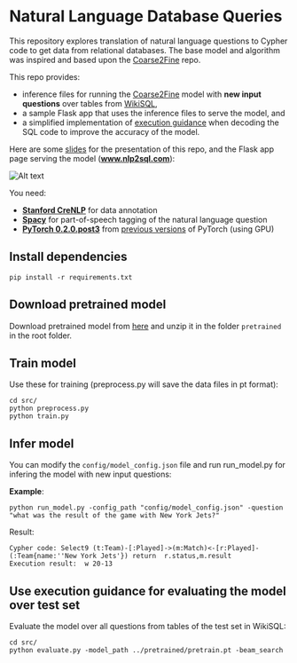 # Natural Language Database Queries
This repository explores translation of natural language questions to Cypher code to get data from relational databases. The base model and algorithm was inspired and based upon the [Coarse2Fine](https://github.com/donglixp/coarse2fine) repo. 

This repo provides: 
- inference files for running the [Coarse2Fine](https://github.com/donglixp/coarse2fine) model with **new input questions** over tables from [WikiSQL](https://github.com/salesforce/WikiSQL),
- a sample Flask app that uses the inference files to serve the model, and 
- a simplified implementation of [execution guidance](https://arxiv.org/abs/1807.03100) when decoding the SQL code to improve the accuracy of the model. 

Here are some [slides](https://drive.google.com/open?id=10j0kv4BkVQe18fimvAgdgiU6gJe9bsMmYzCPx8Zq_ZI) for the presentation of this repo, and the Flask app page serving the model (**www.nlp2sql.com**): 

![Alt text](/flaskapp/static/app_page.png?raw=true "Flask app page")

You need:
- **[Stanford CreNLP](https://github.com/stanfordnlp/python-stanford-corenlp)** for data annotation 
- **[Spacy](https://spacy.io/usage/linguistic-features#pos-tagging)** for part-of-speech tagging of the natural language question
- **[PyTorch 0.2.0.post3](http://download.pytorch.org/whl/cu80/torch-0.2.0.post3-cp36-cp36m-manylinux1_x86_64.whl)** from [previous versions](https://pytorch.org/get-started/previous-versions/) of PyTorch (using GPU)

## Install dependencies
```
pip install -r requirements.txt
```
## Download pretrained model
Download pretrained model from [here](https://drive.google.com/file/d/18oMNo4yC01gwMjHcfmE-_G5qE7X5SLYt/view?usp=sharing) and unzip it in the folder ```pretrained``` in the root folder. 

## Train model
Use these for training (preprocess.py will save the data files in pt format):
```
cd src/
python preprocess.py
python train.py
```

## Infer model 
You can modify the ```config/model_config.json``` file and run run_model.py for infering the model with new input questions:

**Example**:
```
python run_model.py -config_path "config/model_config.json" -question "what was the result of the game with New York Jets?"
```
Result:
```
Cypher code: Select9 (t:Team)-[:Played]->(m:Match)<-[r:Played]-(:Team{name:''New York Jets'}) return  r.status,m.result
Execution result:  w 20-13
```

## Use execution guidance for evaluating the model over test set
Evaluate the model over all questions from tables of the test set in WikiSQL:
```
cd src/
python evaluate.py -model_path ../pretrained/pretrain.pt -beam_search
```

